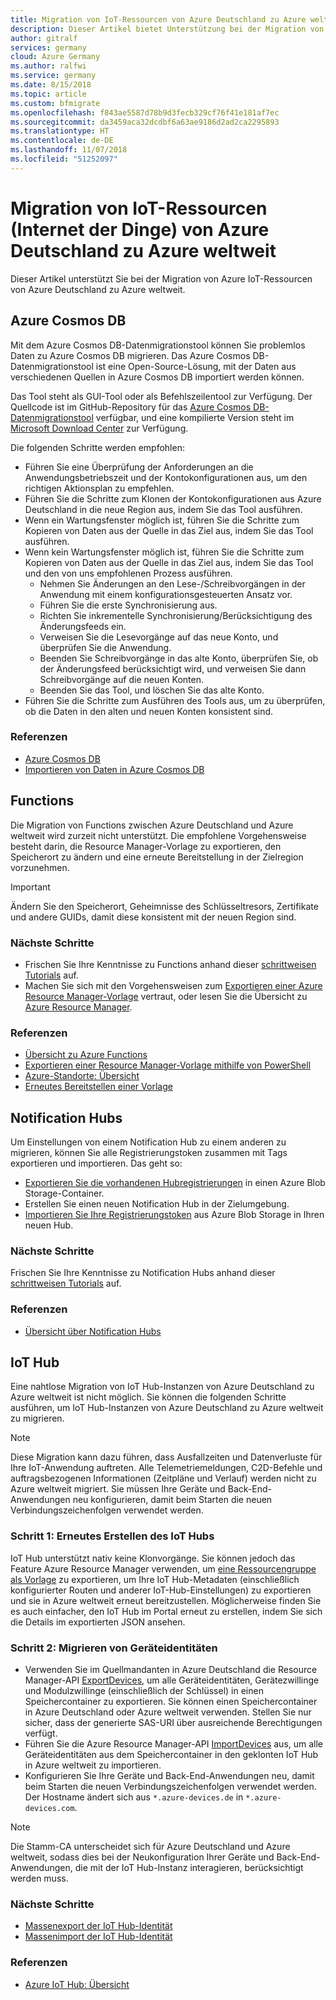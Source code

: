 ```yaml
---
title: Migration von IoT-Ressourcen von Azure Deutschland zu Azure weltweit
description: Dieser Artikel bietet Unterstützung bei der Migration von IoT-Ressourcen von Azure Deutschland zu Azure weltweit.
author: gitralf
services: germany
cloud: Azure Germany
ms.author: ralfwi
ms.service: germany
ms.date: 8/15/2018
ms.topic: article
ms.custom: bfmigrate
ms.openlocfilehash: f843ae5587d78b9d3fecb329cf76f41e181af7ec
ms.sourcegitcommit: da3459aca32dcdbf6a63ae9186d2ad2ca2295893
ms.translationtype: HT
ms.contentlocale: de-DE
ms.lasthandoff: 11/07/2018
ms.locfileid: "51252097"
---
```

# <a name="migration-of-internet-of-things-iot-resources-from-azure-germany-to-global-azure"></a>Migration von IoT-Ressourcen (Internet der Dinge) von Azure Deutschland zu Azure weltweit

Dieser Artikel unterstützt Sie bei der Migration von Azure IoT-Ressourcen von Azure Deutschland zu Azure weltweit.

## <a name="azure-cosmos-db"></a>Azure Cosmos DB

Mit dem Azure Cosmos DB-Datenmigrationstool können Sie problemlos Daten zu Azure Cosmos DB migrieren. Das Azure Cosmos DB-Datenmigrationstool ist eine Open-Source-Lösung, mit der Daten aus verschiedenen Quellen in Azure Cosmos DB importiert werden können.

Das Tool steht als GUI-Tool oder als Befehlszeilentool zur Verfügung. Der Quellcode ist im GitHub-Repository für das [Azure Cosmos DB-Datenmigrationstool](https://github.com/azure/azure-documentdb-datamigrationtool) verfügbar, und eine kompilierte Version steht im [Microsoft Download Center](https://www.microsoft.com/download/details.aspx?id=46436) zur Verfügung.

Die folgenden Schritte werden empfohlen:

- Führen Sie eine Überprüfung der Anforderungen an die Anwendungsbetriebszeit und der Kontokonfigurationen aus, um den richtigen Aktionsplan zu empfehlen.
- Führen Sie die Schritte zum Klonen der Kontokonfigurationen aus Azure Deutschland in die neue Region aus, indem Sie das Tool ausführen.
- Wenn ein Wartungsfenster möglich ist, führen Sie die Schritte zum Kopieren von Daten aus der Quelle in das Ziel aus, indem Sie das Tool ausführen.
- Wenn kein Wartungsfenster möglich ist, führen Sie die Schritte zum Kopieren von Daten aus der Quelle in das Ziel aus, indem Sie das Tool und den von uns empfohlenen Prozess ausführen.
  - Nehmen Sie Änderungen an den Lese-/Schreibvorgängen in der Anwendung mit einem konfigurationsgesteuerten Ansatz vor.
  - Führen Sie die erste Synchronisierung aus.
  - Richten Sie inkrementelle Synchronisierung/Berücksichtigung des Änderungsfeeds ein.
  - Verweisen Sie die Lesevorgänge auf das neue Konto, und überprüfen Sie die Anwendung.
  - Beenden Sie Schreibvorgänge in das alte Konto, überprüfen Sie, ob der Änderungsfeed berücksichtigt wird, und verweisen Sie dann Schreibvorgänge auf die neuen Konten.
  - Beenden Sie das Tool, und löschen Sie das alte Konto.
- Führen Sie die Schritte zum Ausführen des Tools aus, um zu überprüfen, ob die Daten in den alten und neuen Konten konsistent sind.


### <a name="references"></a>Referenzen

- [Azure Cosmos DB](../cosmos-db/introduction.md)
- [Importieren von Daten in Azure Cosmos DB](../cosmos-db/import-data.md)










## <a name="functions"></a>Functions

Die Migration von Functions zwischen Azure Deutschland und Azure weltweit wird zurzeit nicht unterstützt. Die empfohlene Vorgehensweise besteht darin, die Resource Manager-Vorlage zu exportieren, den Speicherort zu ändern und eine erneute Bereitstellung in der Zielregion vorzunehmen.

> [!IMPORTANT]
> Ändern Sie den Speicherort, Geheimnisse des Schlüsseltresors, Zertifikate und andere GUIDs, damit diese konsistent mit der neuen Region sind.

### <a name="next-steps"></a>Nächste Schritte

- Frischen Sie Ihre Kenntnisse zu Functions anhand dieser [schrittweisen Tutorials](https://docs.microsoft.com/azure/azure-functions/#step-by-step-tutorials) auf.
- Machen Sie sich mit den Vorgehensweisen zum [Exportieren einer Azure Resource Manager-Vorlage](../azure-resource-manager/resource-manager-export-template.md) vertraut, oder lesen Sie die Übersicht zu [Azure Resource Manager](../azure-resource-manager/resource-group-overview.md).

### <a name="references"></a>Referenzen

- [Übersicht zu Azure Functions](../azure-functions/functions-overview.md)
- [Exportieren einer Resource Manager-Vorlage mithilfe von PowerShell](../azure-resource-manager/resource-manager-export-template-powershell.md#export-resource-group-as-template)
- [Azure-Standorte: Übersicht](https://azure.microsoft.com/global-infrastructure/locations/)
- [Erneutes Bereitstellen einer Vorlage](../azure-resource-manager/resource-group-template-deploy.md)
















## <a name="notification-hubs"></a>Notification Hubs

Um Einstellungen von einem Notification Hub zu einem anderen zu migrieren, können Sie alle Registrierungstoken zusammen mit Tags exportieren und importieren. Das geht so:

- [Exportieren Sie die vorhandenen Hubregistrierungen](https://msdn.microsoft.com/library/azure/dn790624.aspx) in einen Azure Blob Storage-Container.
- Erstellen Sie einen neuen Notification Hub in der Zielumgebung.
- [Importieren Sie Ihre Registrierungstoken](https://msdn.microsoft.com/library/azure/dn790624.aspx) aus Azure Blob Storage in Ihren neuen Hub.

### <a name="next-steps"></a>Nächste Schritte

Frischen Sie Ihre Kenntnisse zu Notification Hubs anhand dieser [schrittweisen Tutorials](https://docs.microsoft.com/azure/notification-hubs/#step-by-step-tutorials) auf.

### <a name="references"></a>Referenzen

- [Übersicht über Notification Hubs](../notification-hubs/notification-hubs-push-notification-overview.md)








## <a name="iot-hub"></a>IoT Hub

Eine nahtlose Migration von IoT Hub-Instanzen von Azure Deutschland zu Azure weltweit ist nicht möglich. Sie können die folgenden Schritte ausführen, um IoT Hub-Instanzen von Azure Deutschland zu Azure weltweit zu migrieren.

> [!NOTE]
> Diese Migration kann dazu führen, dass Ausfallzeiten und Datenverluste für Ihre IoT-Anwendung auftreten. Alle Telemetriemeldungen, C2D-Befehle und auftragsbezogenen Informationen (Zeitpläne und Verlauf) werden nicht zu Azure weltweit migriert. Sie müssen Ihre Geräte und Back-End-Anwendungen neu konfigurieren, damit beim Starten die neuen Verbindungszeichenfolgen verwendet werden.

### <a name="step-1---recreate-iot-hub"></a>Schritt 1: Erneutes Erstellen des IoT Hubs

IoT Hub unterstützt nativ keine Klonvorgänge. Sie können jedoch das Feature Azure Resource Manager verwenden, um [eine Ressourcengruppe als Vorlage](../azure-resource-manager/resource-manager-export-template-powershell.md) zu exportieren, um Ihre IoT Hub-Metadaten (einschließlich konfigurierter Routen und anderer IoT-Hub-Einstellungen) zu exportieren und sie in Azure weltweit erneut bereitzustellen. Möglicherweise finden Sie es auch einfacher, den IoT Hub im Portal erneut zu erstellen, indem Sie sich die Details im exportierten JSON ansehen.

### <a name="step-2---migrate-device-identities"></a>Schritt 2: Migrieren von Geräteidentitäten

- Verwenden Sie im Quellmandanten in Azure Deutschland die Resource Manager-API [ExportDevices](../iot-hub/iot-hub-bulk-identity-mgmt.md), um alle Geräteidentitäten, Gerätezwillinge und Modulzwillinge (einschließlich der Schlüssel) in einen Speichercontainer zu exportieren. Sie können einen Speichercontainer in Azure Deutschland oder Azure weltweit verwenden. Stellen Sie nur sicher, dass der generierte SAS-URI über ausreichende Berechtigungen verfügt. 
- Führen Sie die Azure Resource Manager-API [ImportDevices](../iot-hub/iot-hub-bulk-identity-mgmt.md) aus, um alle Geräteidentitäten aus dem Speichercontainer in den geklonten IoT Hub in Azure weltweit zu importieren.
- Konfigurieren Sie Ihre Geräte und Back-End-Anwendungen neu, damit beim Starten die neuen Verbindungszeichenfolgen verwendet werden. Der Hostname ändert sich aus `*.azure-devices.de` in `*.azure-devices.com`.  

> [!NOTE]
> Die Stamm-CA unterscheidet sich für Azure Deutschland und Azure weltweit, sodass dies bei der Neukonfiguration Ihrer Geräte und Back-End-Anwendungen, die mit der IoT Hub-Instanz interagieren, berücksichtigt werden muss.

### <a name="next-steps"></a>Nächste Schritte

- [Massenexport der IoT Hub-Identität](../iot-hub/iot-hub-bulk-identity-mgmt.md#export-devices)
- [Massenimport der IoT Hub-Identität](../iot-hub/iot-hub-bulk-identity-mgmt.md#import-devices)

### <a name="references"></a>Referenzen

- [Azure IoT Hub: Übersicht](../iot-hub/about-iot-hub.md)
